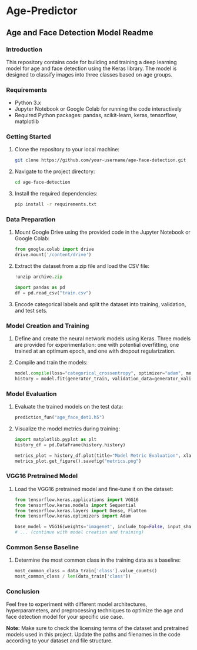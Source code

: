 # Age-Predictor
## Age and Face Detection Model Readme

### Introduction
This repository contains code for building and training a deep learning model for age and face detection using the Keras library. The model is designed to classify images into three classes based on age groups.

### Requirements
- Python 3.x
- Jupyter Notebook or Google Colab for running the code interactively
- Required Python packages: pandas, scikit-learn, keras, tensorflow, matplotlib

### Getting Started
1. Clone the repository to your local machine:

    ```bash
    git clone https://github.com/your-username/age-face-detection.git
    ```

2. Navigate to the project directory:

    ```bash
    cd age-face-detection
    ```

3. Install the required dependencies:

    ```bash
    pip install -r requirements.txt
    ```

### Data Preparation
1. Mount Google Drive using the provided code in the Jupyter Notebook or Google Colab:

    ```python
    from google.colab import drive
    drive.mount('/content/drive')
    ```

2. Extract the dataset from a zip file and load the CSV file:

    ```python
    !unzip archive.zip

    import pandas as pd
    df = pd.read_csv("train.csv")
    ```

3. Encode categorical labels and split the dataset into training, validation, and test sets.

### Model Creation and Training
1. Define and create the neural network models using Keras. Three models are provided for experimentation: one with potential overfitting, one trained at an optimum epoch, and one with dropout regularization.

2. Compile and train the models:

    ```python
    model.compile(loss="categorical_crossentropy", optimizer="adam", metrics=["accuracy", Recall(), Precision(), CategoricalAccuracy()])
    history = model.fit(generator_train, validation_data=generator_validation, epochs=25, verbose=1)
    ```

### Model Evaluation
1. Evaluate the trained models on the test data:

    ```python
    prediction_fun("age_face_det1.h5")
    ```

2. Visualize the model metrics during training:

    ```python
    import matplotlib.pyplot as plt
    history_df = pd.DataFrame(history.history)

    metrics_plot = history_df.plot(title="Model Metric Evaluation", xlabel="EPOCHS", ylabel="Values (0-1)")
    metrics_plot.get_figure().savefig("metrics.png")
    ```

### VGG16 Pretrained Model
1. Load the VGG16 pretrained model and fine-tune it on the dataset:

    ```python
    from tensorflow.keras.applications import VGG16
    from tensorflow.keras.models import Sequential
    from tensorflow.keras.layers import Dense, Flatten
    from tensorflow.keras.optimizers import Adam

    base_model = VGG16(weights='imagenet', include_top=False, input_shape=(32, 32, 3))
    # ... (continue with model creation and training)
    ```

### Common Sense Baseline
1. Determine the most common class in the training data as a baseline:

    ```python
    most_common_class = data_train['class'].value_counts()
    most_common_class / len(data_train['class'])
    ```

### Conclusion
Feel free to experiment with different model architectures, hyperparameters, and preprocessing techniques to optimize the age and face detection model for your specific use case.

**Note:** Make sure to check the licensing terms of the dataset and pretrained models used in this project. Update the paths and filenames in the code according to your dataset and file structure.
